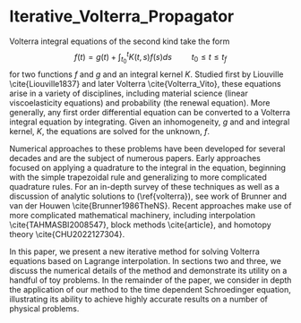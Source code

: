 # Iterative_Volterra_Propagator
Volterra integral equations of the second kind take the form
$$f(t) = g(t) + \int_{t_0}^t K(t,s) f(s) ds \hspace{1cm} t_0 \le t \le t_f$$
 for two functions $f$ and $g$ and an integral kernel $K$. Studied first by Liouville \cite{Liouville1837} and later Volterra \cite{Volterra_Vito}, these equations arise in a variety of disciplines, including material science (linear viscoelasticity equations) and probability (the renewal equation). More generally, any first order differential equation can be converted to a Volterra integral equation by integrating. Given an inhomogeneity, $g$ and and integral kernel, $K$, the equations are solved for the unknown, $f$. 
 
 Numerical approaches to these problems have been developed for several decades and are the subject of numerous papers. Early approaches focused on applying a quadrature to the integral in the equation, beginning with the simple trapezoidal rule and generalizing    to more complicated quadrature rules. For an in-depth survey of these techniques as well as a discussion of analytic solutions to (\ref{volterra}), see work of Brunner and van der Houwen \cite{Brunner1986TheNS}. Recent approaches make use of more complicated mathematical machinery,  including interpolation \cite{TAHMASBI2008547}, block methods \cite{article}, and homotopy theory \cite{CHU2022127304}.
 
In this paper, we present a new iterative method for solving Volterra equations based on Lagrange interpolation. In sections two and three, we discuss the numerical details of the method and demonstrate its utility on a handful of toy problems. In the remainder of the paper, we consider in depth the application of our method to the time dependent Schroedinger equation, illustrating its ability to achieve highly accurate results on a number of physical problems.  
